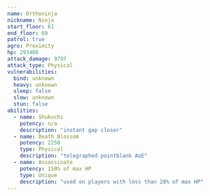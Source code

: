 ```yaml
---
name: Orthoninja
nickname: Ninja
start_floor: 61
end_floor: 69
patrol: true
agro: Proximity
hp: 293408
attack_damage: 9797
attack_type: Physical
vulnerabilities:
  bind: unknown
  heavy: unknown
  sleep: false
  slow: unknown
  stun: false
abilities:
  - name: Shukuchi
    potency: n/a
    description: "instant gap closer"
  - name: Death Blossom
    potency: 2250
    type: Physical
    description: "telegraphed pointblank AoE"
  - name: Assassinate
    potency: 150% of max HP
    type: Unique
    description: "used on players with less than 20% of max HP"
---
```

